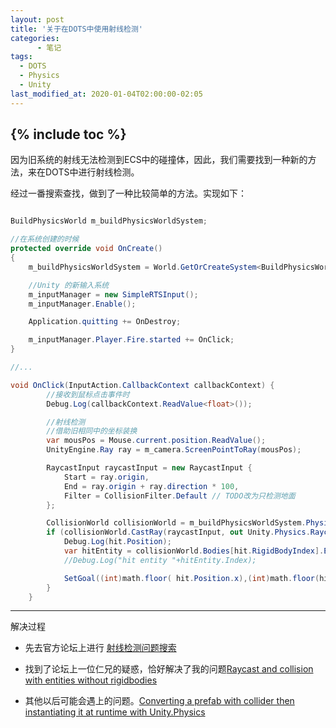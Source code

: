 ```yaml
---
layout: post
title: '关于在DOTS中使用射线检测'
categories:
      - 笔记
tags:
  - DOTS
  - Physics
  - Unity
last_modified_at: 2020-01-04T02:00:00-02:05
---
```

{% include toc %}
---
因为旧系统的射线无法检测到ECS中的碰撞体，因此，我们需要找到一种新的方法，来在DOTS中进行射线检测。

经过一番搜索查找，做到了一种比较简单的方法。实现如下：

```CS

BuildPhysicsWorld m_buildPhysicsWorldSystem;

//在系统创建的时候
protected override void OnCreate()
{
    m_buildPhysicsWorldSystem = World.GetOrCreateSystem<BuildPhysicsWorld>();

    //Unity 的新输入系统
    m_inputManager = new SimpleRTSInput();
    m_inputManager.Enable();

    Application.quitting += OnDestroy;

    m_inputManager.Player.Fire.started += OnClick;
}

//...

void OnClick(InputAction.CallbackContext callbackContext) {
        //接收到鼠标点击事件时
        Debug.Log(callbackContext.ReadValue<float>());

        //射线检测
        //借助旧相同中的坐标装换
        var mousPos = Mouse.current.position.ReadValue();
        UnityEngine.Ray ray = m_camera.ScreenPointToRay(mousPos);

        RaycastInput raycastInput = new RaycastInput {
            Start = ray.origin,
            End = ray.origin + ray.direction * 100,
            Filter = CollisionFilter.Default // TODO改为只检测地面
        };

        CollisionWorld collisionWorld = m_buildPhysicsWorldSystem.PhysicsWorld.CollisionWorld;
        if (collisionWorld.CastRay(raycastInput, out Unity.Physics.RaycastHit hit)) {
            Debug.Log(hit.Position);
            var hitEntity = collisionWorld.Bodies[hit.RigidBodyIndex].Entity;//奇怪，我没有给它们加上Rigibody，哪来的Rigibody组件
            //Debug.Log("hit entity "+hitEntity.Index);

            SetGoal((int)math.floor( hit.Position.x),(int)math.floor(hit.Position.z));
        }
    }
```



---
解决过程
- 先去官方论坛上进行 [射线检测问题搜索](https://forum.unity.com/search/127806420/?q=Raycast&t=post&o=date&c[node]=422)
- 找到了论坛上一位仁兄的疑惑，恰好解决了我的问题[Raycast and collision with entities without rigidbodies](https://forum.unity.com/threads/raycast-and-collision-with-entities-without-rigidbodies.791282/#post-5265996)

- 其他以后可能会遇上的问题。[Converting a prefab with collider then instantiating it at runtime with Unity.Physics
](https://forum.unity.com/threads/converting-a-prefab-with-collider-then-instantiating-it-at-runtime-with-unity-physics.787988/)
